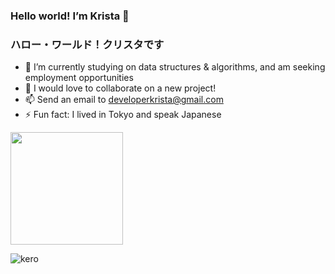 ### Hello world! I’m Krista :wave:
### ハロー・ワールド！クリスタです

- 🔭 I’m currently studying on data structures & algorithms, and am seeking employment opportunities
- 👯 I would love to collaborate on a new project!
- 📫 Send an email to [developerkrista@gmail.com](mailto:developerkrista@gmail.com)
- ⚡ Fun fact: I lived in Tokyo and speak Japanese

<img height="180em" src="https://github-readme-stats.vercel.app/api?username=kurikurichan&show_icons=true&hide_border=true&&count_private=true&include_all_commits=true" />

![kero](https://user-images.githubusercontent.com/8907997/184076663-9fae863c-4415-4076-b119-c10ddc5e8b48.gif)
